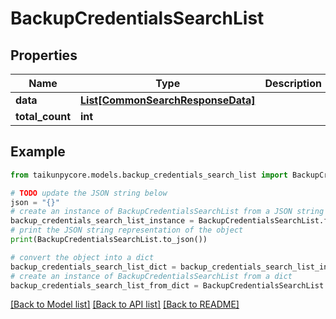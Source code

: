# BackupCredentialsSearchList


## Properties

Name | Type | Description | Notes
------------ | ------------- | ------------- | -------------
**data** | [**List[CommonSearchResponseData]**](CommonSearchResponseData.md) |  | [optional] 
**total_count** | **int** |  | [optional] 

## Example

```python
from taikunpycore.models.backup_credentials_search_list import BackupCredentialsSearchList

# TODO update the JSON string below
json = "{}"
# create an instance of BackupCredentialsSearchList from a JSON string
backup_credentials_search_list_instance = BackupCredentialsSearchList.from_json(json)
# print the JSON string representation of the object
print(BackupCredentialsSearchList.to_json())

# convert the object into a dict
backup_credentials_search_list_dict = backup_credentials_search_list_instance.to_dict()
# create an instance of BackupCredentialsSearchList from a dict
backup_credentials_search_list_from_dict = BackupCredentialsSearchList.from_dict(backup_credentials_search_list_dict)
```
[[Back to Model list]](../README.md#documentation-for-models) [[Back to API list]](../README.md#documentation-for-api-endpoints) [[Back to README]](../README.md)


